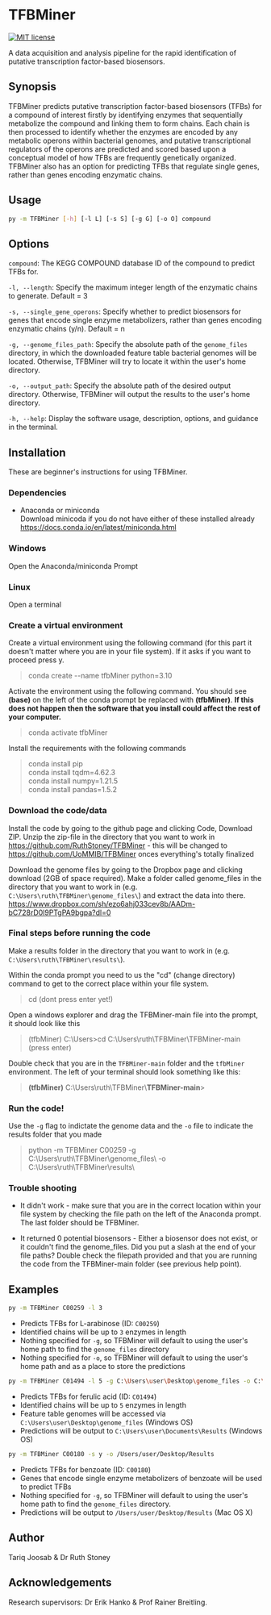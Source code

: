 # TFBMiner
[![MIT license](https://img.shields.io/badge/License-MIT-blue.svg)](https://lbesson.mit-license.org/)

A data acquisition and analysis pipeline for the rapid identification of putative transcription factor-based biosensors.
## Synopsis
TFBMiner predicts putative transcription factor-based biosensors (TFBs) for a compound of interest firstly by identifying enzymes that sequentially metabolize the compound and linking them to form chains. Each chain is then processed to identify whether the enzymes are encoded by any metabolic  operons within bacterial genomes, and putative transcriptional regulators of the operons are predicted and scored based upon a conceptual model of how TFBs are frequently genetically organized. TFBMiner also has an option for predicting TFBs that regulate single genes, rather than genes encoding enzymatic chains.

## Usage
```sh
py -m TFBMiner [-h] [-l L] [-s S] [-g G] [-o O] compound
```

## Options
`compound`: The KEGG COMPOUND database ID of the compound to predict TFBs for.

`-l, --length`: Specify the maximum integer length of the enzymatic chains to generate. Default = 3

`-s, --single_gene_operons`: Specify whether to predict biosensors for genes that encode single enzyme metabolizers, rather than genes encoding enzymatic chains (y/n). Default = n

`-g, --genome_files_path`: Specify the absolute path of the `genome_files` directory, in which the downloaded feature table bacterial genomes will be located. Otherwise, TFBMiner will try to locate it within the user's home directory.

`-o, --output_path`: Specify the absolute path of the desired output directory. Otherwise, TFBMiner will output the results to the user's home directory.

`-h, --help`: Display the software usage, description, options, and guidance in the terminal.

## Installation
These are beginner's instructions for using TFBMiner. 

### Dependencies
* Anaconda or miniconda  
Download minicoda if you do not have either of these installed already
https://docs.conda.io/en/latest/miniconda.html

### Windows
Open the Anaconda/miniconda Prompt

### Linux
Open a terminal

### Create a virtual environment
Create a virtual environment using the following command  (for this part it doesn't matter where you are in your file system). If it asks if you want to proceed press y.
> conda create --name tfbMiner python=3.10

Activate the environment using the following command. You should see **(base)** on the left of the conda prompt be replaced with **(tfbMiner)**. **If this does not happen then the software that you install could affect the rest of your computer.**
> conda activate tfbMiner  

Install the requirements with the following commands 
> conda install pip  
conda install tqdm=4.62.3  
conda install numpy=1.21.5  
conda install pandas=1.5.2

### Download the code/data
Install the code by going to the github page and clicking Code, Download ZIP. Unzip the zip-file in the directory that you want to work in https://github.com/RuthStoney/TFBMiner - this will be changed to https://github.com/UoMMIB/TFBMiner onces everything's totally finalized

Download the genome files by going to the Dropbox page and clicking download (2GB of space required). Make a folder called genome_files in the directory that you want to work in (e.g. `C:\Users\ruth\TFBMiner\genome_files\`) and extract the data into there.  
https://www.dropbox.com/sh/ezo6ahj033cev8b/AADm-bC728rD0l9PTgPA9bgpa?dl=0

### Final steps before running the code
Make a results folder in the directory that you want to work in (e.g. `C:\Users\ruth\TFBMiner\results\`).

Within the conda prompt you need to us the "cd" (change directory) command to get to the correct place within your file system.
> cd (dont press enter yet!)

Open a windows explorer and drag the TFBMiner-main file into the prompt, it should look like this
> (tfbMiner) C:\Users>cd C:\Users\ruth\TFBMiner\TFBMiner-main (press enter)

Double check that you are in the `TFBMiner-main` folder and the `tfbMiner` environment. The left of your terminal should look something like this:
> **(tfbMiner)** C:\Users\ruth\TFBMiner\\**TFBMiner-main**>

### Run the code! 
Use the `-g` flag to indictate the genome data and the `-o` file to indicate the results folder that you made
> python -m TFBMiner C00259 -g C:\Users\ruth\TFBMiner\genome_files\ -o C:\Users\ruth\TFBMiner\results\

### Trouble shooting
* It didn't work - make sure that you are in the correct location within your file system by checking the file path on the left of the Anaconda prompt. The last folder should be TFBMiner.

* It returned 0 potential biosensors - Either a biosensor does not exist, or it couldn't find the genome_files. Did you put a slash at the end of your file paths? Double check the filepath provided and that you are running the code from the TFBMiner-main folder (see previous help point).


## Examples
```sh 
py -m TFBMiner C00259 -l 3
```
* Predicts TFBs for L-arabinose (ID: `C00259`)
* Identified chains will be up to `3` enzymes in length
* Nothing specified for `-g`, so TFBMiner will default to using the user's home path to find the `genome_files` directory
* Nothing specified for `-o`, so TFBMiner will default to using the user's home path and as a place to store the predictions

```sh
py -m TFBMiner C01494 -l 5 -g C:\Users\user\Desktop\genome_files -o C:\Users\user\Documents\Results
```
* Predicts TFBs for ferulic acid (ID: `C01494`) 
* Identified chains will be up to `5` enzymes in length
* Feature table genomes will be accessed via `C:\Users\user\Desktop\genome_files` (Windows OS)
* Predictions will be output to `C:\Users\user\Documents\Results` (Windows OS)

```sh
py -m TFBMiner C00180 -s y -o /Users/user/Desktop/Results
```
* Predicts TFBs for benzoate (ID: `C00180`)
* Genes that encode single enzyme metabolizers of benzoate will be used to predict TFBs
* Nothing specified for `-g`, so TFBMiner will default to using the user's home path to find the `genome_files` directory.
* Predictions will be output to `/Users/user/Desktop/Results` (Mac OS X)


## Author
Tariq Joosab & Dr Ruth Stoney

## Acknowledgements
Research supervisors: Dr Erik Hanko & Prof Rainer Breitling.
